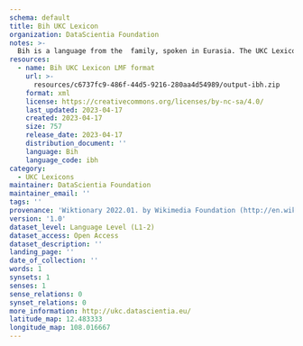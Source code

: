 ```yaml
---
schema: default
title: Bih UKC Lexicon
organization: DataScientia Foundation
notes: >-
  Bih is a language from the  family, spoken in Eurasia. The UKC Lexicon of Bih is represented as a lexico-semantic network. It consists of words, word senses, synsets, as well as sense-level and synset-level relationships.
resources:
  - name: Bih UKC Lexicon LMF format
    url: >-
      resources/c6737fc9-486f-44d5-9216-280aa4d54989/output-ibh.zip
    format: xml
    license: https://creativecommons.org/licenses/by-nc-sa/4.0/
    last_updated: 2023-04-17
    created: 2023-04-17
    size: 757
    release_date: 2023-04-17
    distribution_document: ''
    language: Bih
    language_code: ibh
category:
  - UKC Lexicons
maintainer: DataScientia Foundation
maintainer_email: ''
tags: ''
provenance: 'Wiktionary 2022.01. by Wikimedia Foundation (http://en.wiktionary.org); Princeton WordNet 2.1 by Princeton University (https://wordnet.princeton.edu)'
version: '1.0'
dataset_level: Language Level (L1-2)
dataset_access: Open Access
dataset_description: ''
landing_page: ''
date_of_collection: ''
words: 1
synsets: 1
senses: 1
sense_relations: 0
synset_relations: 0
more_information: http://ukc.datascientia.eu/
latitude_map: 12.483333
longitude_map: 108.016667
---
```


